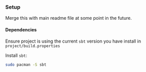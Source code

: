 ### Setup

Merge this with main readme file at some point in the future.

#### Dependencies

Ensure project is using the current `sbt` version you have install in `project/build.properties`

Install `sbt`:

```bash
sudo pacman -S sbt
```
